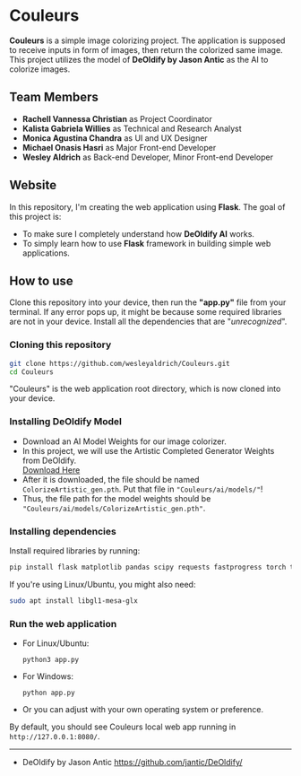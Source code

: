 # Couleurs
  **Couleurs** is a simple image colorizing project. The application is supposed to receive inputs in form of images, then return the colorized same image.
  This project utilizes the model of **DeOldify by Jason Antic** as the AI to colorize images.

## Team Members
 - **Rachell Vannessa Christian** as Project Coordinator
 - **Kalista Gabriela Willies** as Technical and Research Analyst
 - **Monica Agustina Chandra** as UI and UX Designer
 - **Michael Onasis Hasri** as Major Front-end Developer
 - **Wesley Aldrich** as Back-end Developer, Minor Front-end Developer

## Website
 In this repository, I'm creating the web application using **Flask**. The goal of this project is:
 - To make sure I completely understand how **DeOldify AI** works.
 - To simply learn how to use **Flask** framework in building simple web applications.

## How to use
  Clone this repository into your device, then run the **"app.py"** file from your terminal.
  If any error pops up, it might be because some required libraries are not in your device.
  Install all the dependencies that are "_unrecognized_".

### Cloning this repository
``` bash
git clone https://github.com/wesleyaldrich/Couleurs.git
cd Couleurs
```
"Couleurs" is the web application root directory, which is now cloned into your device.

### Installing DeOldify Model
- Download an AI Model Weights for our image colorizer.
- In this project, we will use the Artistic Completed Generator Weights from DeOldify.<br>
  [Download Here](https://data.deepai.org/deoldify/ColorizeArtistic_gen.pth)
- After it is downloaded, the file should be named `ColorizeArtistic_gen.pth`. Put that file in `"Couleurs/ai/models/"`!
- Thus, the file path for the model weights should be `"Couleurs/ai/models/ColorizeArtistic_gen.pth"`.

### Installing dependencies
Install required libraries by running:
``` bash
pip install flask matplotlib pandas scipy requests fastprogress torch torchvision opencv-python ffmpeg yt_dlp ipython
```

If you're using Linux/Ubuntu, you might also need:
``` bash
sudo apt install libgl1-mesa-glx
```

### Run the web application
- For Linux/Ubuntu:
  ```
  python3 app.py
  ```
- For Windows:
  ```
  python app.py
  ```
- Or you can adjust with your own operating system or preference.

By default, you should see Couleurs local web app running in `http://127.0.0.1:8080/`.

---

- DeOldify by Jason Antic
  https://github.com/jantic/DeOldify/
